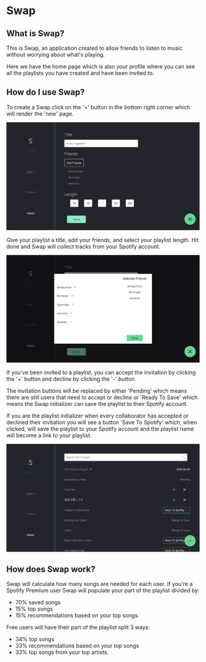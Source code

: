 
# Swap

## What is Swap?
This is Swap, an application created to allow friends to listen to music without worrying about what's playing.

Here we have the home page which is also your profile where you can see all the playlists you have created and have been invited to.

## How do I use Swap?

To create a Swap click on the '+' button in the bottom right corner which will render the 'new' page. 

![picture](/screenshots/new.png)

Give your playlist a title, add your friends, and select your playlist length. Hit done and Swap will collect tracks from your Spotify account. 

![picture](/screenshots/addFriends.png)

If you've been invited to a playlist, you can accept the invitation by clicking the '+' button and decline by clicking the '-' button.

The invitation buttons will be replaced by either 'Pending' which means there are still users that need to accept or decline or 'Ready To Save' which means the Swap initializer can save the playlist to their Spotify account.

If you are the playlist initializer when every collaborator has accepted or declined their invitation you will see a button 'Save To Spotify' which, when clicked, will save the playlist to your Spotify account and the playlist name will become a link to your playlist. 

![picture](/screenshots/home.png)

## How does Swap work?

Swap will calculate how many songs are needed for each user. 
If you're a Spotify Premium user Swap will populate your part of the playlist divided by:  
- 70%  saved songs
- 15% top songs
- 15% recommendations based on your top songs. 

Free users will have their part of the playlist split 3 ways: 
- 34% top songs
- 33% recommendations based on your top songs
- 33% top songs from your top artists. 
